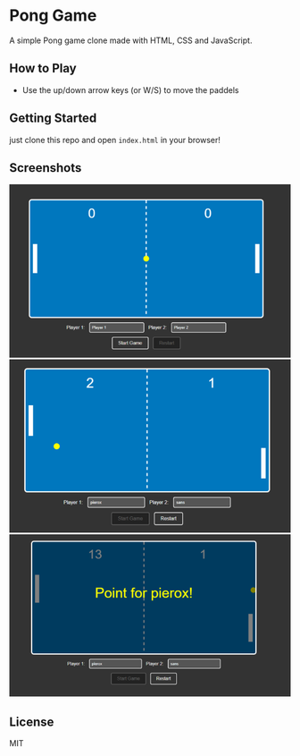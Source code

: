 # Pong Game

A simple Pong game clone made with HTML, CSS and JavaScript.

## How to Play

- Use the up/down arrow keys (or W/S) to move the paddels
## Getting Started

just clone this repo and open `index.html` in your browser!

## Screenshots
![fisrt look](https://github.com/pierox-afk/Pong-game/blob/daec8ea3cd7917ffa049abbba635a0d7262a58a0/Pong%20screenshots/pong%201.png)
![playing score 2-1](https://github.com/pierox-afk/Pong-game/blob/daec8ea3cd7917ffa049abbba635a0d7262a58a0/Pong%20screenshots/pong%202.png)
![score announce](https://github.com/pierox-afk/Pong-game/blob/daec8ea3cd7917ffa049abbba635a0d7262a58a0/Pong%20screenshots/pong%203.png)

## License

MIT

